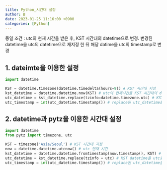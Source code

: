 ```yaml
---
title: Python_시간대 설정
author: B
date: 2023-01-25 11:16:00 +0900
categories: [Python]
---
```


동일 조건
: utc의 현재 시간을 받은 후, KST 시간대의  datetime으로 변경. 변경된 datetime을 utc의 datetime으로 재지정 한 뒤 해당 datime을 utc의 timestamp로 변경

## 1. dateimte을 이용한 설정
```python
import datetime

KST = datetime.timezone(datetime.timedelta(hours=9)) # KST 시간대 지정
kst_datetime = datetime.datetime.now(KST) # utc의 현재시간을 KST 시간대의 dattime으로 변경
utc_datetime = kst_datetime.replace(tzinfo=datetime.timezone.utc) # KST의 datetime을 utc로 replace
utc_timestamp = int(utc_datetime.timestamp()) # replace된 utc_datetime을 timestamp로 변경
```

## 2. datetime과 pytz을 이용한 시간대 설정
```python
import datetime
from pytz import timezone, utc

KST = timezone('Asia/Seoul') # KST 시간대 지정
now = datetime.datetime.utcnow() # utc 현재 시간
kst_datetime = datetime.datetime.fromtimestamp(now.timestamp(), KST) # KST 시간대의 datetime으로 변경
utc_datetime = kst_datetime.replace(tzinfo = utc) # KST datetime을 utc로 replace
utc_timestamp = int(utc_datetime.timestamp()) # replace된 utc_datetime을 timestamp로 변경
```